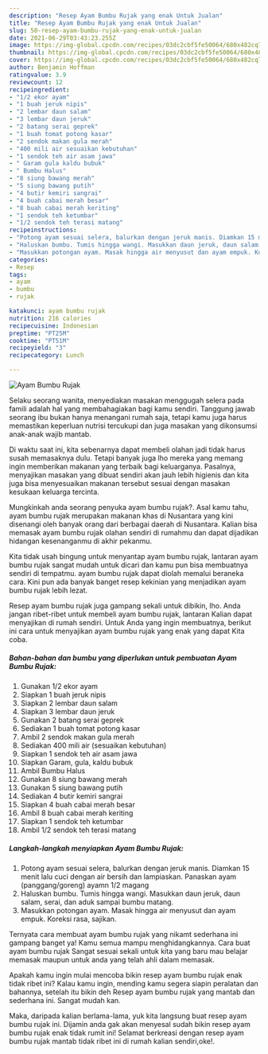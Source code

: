 ```yaml
---
description: "Resep Ayam Bumbu Rujak yang enak Untuk Jualan"
title: "Resep Ayam Bumbu Rujak yang enak Untuk Jualan"
slug: 50-resep-ayam-bumbu-rujak-yang-enak-untuk-jualan
date: 2021-06-29T03:43:23.255Z
image: https://img-global.cpcdn.com/recipes/03dc2cbf5fe50064/680x482cq70/ayam-bumbu-rujak-foto-resep-utama.jpg
thumbnail: https://img-global.cpcdn.com/recipes/03dc2cbf5fe50064/680x482cq70/ayam-bumbu-rujak-foto-resep-utama.jpg
cover: https://img-global.cpcdn.com/recipes/03dc2cbf5fe50064/680x482cq70/ayam-bumbu-rujak-foto-resep-utama.jpg
author: Benjamin Hoffman
ratingvalue: 3.9
reviewcount: 12
recipeingredient:
- "1/2 ekor ayam"
- "1 buah jeruk nipis"
- "2 lembar daun salam"
- "3 lembar daun jeruk"
- "2 batang serai geprek"
- "1 buah tomat potong kasar"
- "2 sendok makan gula merah"
- "400 mili air sesuaikan kebutuhan"
- "1 sendok teh air asam jawa"
- " Garam gula kaldu bubuk"
- " Bumbu Halus"
- "8 siung bawang merah"
- "5 siung bawang putih"
- "4 butir kemiri sangrai"
- "4 buah cabai merah besar"
- "8 buah cabai merah keriting"
- "1 sendok teh ketumbar"
- "1/2 sendok teh terasi matang"
recipeinstructions:
- "Potong ayam sesuai selera, balurkan dengan jeruk manis. Diamkan 15 menit lalu cuci dengan air bersih dan lampiaskan. Panaskan ayam (panggang/goreng) ayamn 1/2 magang"
- "Haluskan bumbu. Tumis hingga wangi. Masukkan daun jeruk, daun salam, serai, dan aduk sampai bumbu matang."
- "Masukkan potongan ayam. Masak hingga air menyusut dan ayam empuk. Koreksi rasa, sajikan."
categories:
- Resep
tags:
- ayam
- bumbu
- rujak

katakunci: ayam bumbu rujak 
nutrition: 216 calories
recipecuisine: Indonesian
preptime: "PT25M"
cooktime: "PT51M"
recipeyield: "3"
recipecategory: Lunch

---
```



![Ayam Bumbu Rujak](https://img-global.cpcdn.com/recipes/03dc2cbf5fe50064/680x482cq70/ayam-bumbu-rujak-foto-resep-utama.jpg)

Selaku seorang wanita, menyediakan masakan menggugah selera pada famili adalah hal yang membahagiakan bagi kamu sendiri. Tanggung jawab seorang ibu bukan hanya menangani rumah saja, tetapi kamu juga harus memastikan keperluan nutrisi tercukupi dan juga masakan yang dikonsumsi anak-anak wajib mantab.

Di waktu  saat ini, kita sebenarnya dapat membeli olahan jadi tidak harus susah memasaknya dulu. Tetapi banyak juga lho mereka yang memang ingin memberikan makanan yang terbaik bagi keluarganya. Pasalnya, menyajikan masakan yang dibuat sendiri akan jauh lebih higienis dan kita juga bisa menyesuaikan makanan tersebut sesuai dengan masakan kesukaan keluarga tercinta. 



Mungkinkah anda seorang penyuka ayam bumbu rujak?. Asal kamu tahu, ayam bumbu rujak merupakan makanan khas di Nusantara yang kini disenangi oleh banyak orang dari berbagai daerah di Nusantara. Kalian bisa memasak ayam bumbu rujak olahan sendiri di rumahmu dan dapat dijadikan hidangan kesenanganmu di akhir pekanmu.

Kita tidak usah bingung untuk menyantap ayam bumbu rujak, lantaran ayam bumbu rujak sangat mudah untuk dicari dan kamu pun bisa membuatnya sendiri di tempatmu. ayam bumbu rujak dapat diolah memalui beraneka cara. Kini pun ada banyak banget resep kekinian yang menjadikan ayam bumbu rujak lebih lezat.

Resep ayam bumbu rujak juga gampang sekali untuk dibikin, lho. Anda jangan ribet-ribet untuk membeli ayam bumbu rujak, lantaran Kalian dapat menyajikan di rumah sendiri. Untuk Anda yang ingin membuatnya, berikut ini cara untuk menyajikan ayam bumbu rujak yang enak yang dapat Kita coba.

<!--inarticleads1-->

##### Bahan-bahan dan bumbu yang diperlukan untuk pembuatan Ayam Bumbu Rujak:

1. Gunakan 1/2 ekor ayam
1. Siapkan 1 buah jeruk nipis
1. Siapkan 2 lembar daun salam
1. Siapkan 3 lembar daun jeruk
1. Gunakan 2 batang serai geprek
1. Sediakan 1 buah tomat potong kasar
1. Ambil 2 sendok makan gula merah
1. Sediakan 400 mili air (sesuaikan kebutuhan)
1. Siapkan 1 sendok teh air asam jawa
1. Siapkan  Garam, gula, kaldu bubuk
1. Ambil  Bumbu Halus
1. Gunakan 8 siung bawang merah
1. Gunakan 5 siung bawang putih
1. Sediakan 4 butir kemiri sangrai
1. Siapkan 4 buah cabai merah besar
1. Ambil 8 buah cabai merah keriting
1. Siapkan 1 sendok teh ketumbar
1. Ambil 1/2 sendok teh terasi matang




<!--inarticleads2-->

##### Langkah-langkah menyiapkan Ayam Bumbu Rujak:

1. Potong ayam sesuai selera, balurkan dengan jeruk manis. Diamkan 15 menit lalu cuci dengan air bersih dan lampiaskan. Panaskan ayam (panggang/goreng) ayamn 1/2 magang
1. Haluskan bumbu. Tumis hingga wangi. Masukkan daun jeruk, daun salam, serai, dan aduk sampai bumbu matang.
1. Masukkan potongan ayam. Masak hingga air menyusut dan ayam empuk. Koreksi rasa, sajikan.




Ternyata cara membuat ayam bumbu rujak yang nikamt sederhana ini gampang banget ya! Kamu semua mampu menghidangkannya. Cara buat ayam bumbu rujak Sangat sesuai sekali untuk kita yang baru mau belajar memasak maupun untuk anda yang telah ahli dalam memasak.

Apakah kamu ingin mulai mencoba bikin resep ayam bumbu rujak enak tidak ribet ini? Kalau kamu ingin, mending kamu segera siapin peralatan dan bahannya, setelah itu bikin deh Resep ayam bumbu rujak yang mantab dan sederhana ini. Sangat mudah kan. 

Maka, daripada kalian berlama-lama, yuk kita langsung buat resep ayam bumbu rujak ini. Dijamin anda gak akan menyesal sudah bikin resep ayam bumbu rujak enak tidak rumit ini! Selamat berkreasi dengan resep ayam bumbu rujak mantab tidak ribet ini di rumah kalian sendiri,oke!.

